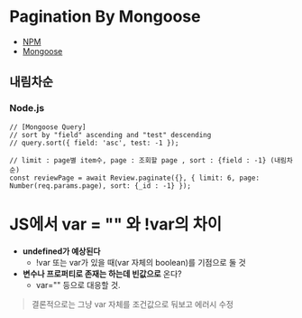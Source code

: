# **Pagination By Mongoose**
* [NPM](https://www.npmjs.com/package/mongoose-paginate)
* [Mongoose](https://mongoosejs.com/docs/api.html#query_Query-sort)
## 내림차순
### Node.js
```
// [Mongoose Query]
// sort by "field" ascending and "test" descending
// query.sort({ field: 'asc', test: -1 });

// limit : page별 item수, page : 조회할 page , sort : {field : -1} (내림차순)
const reviewPage = await Review.paginate({}, { limit: 6, page: Number(req.params.page), sort: {_id : -1} });
```
# **JS에서 var = "" 와 !var의 차이**
* **undefined가 예상된다**
  * !var 또는 var가 있을 때(var 자체의 boolean)를 기점으로 둘 것<br>
* **변수나 프로퍼티로 존재는 하는데 빈값으로** 온다?
  * var="" 등으로 대응할 것.
> 결론적으로는 그냥 var 자체를 조건값으로 둬보고 에러시 수정